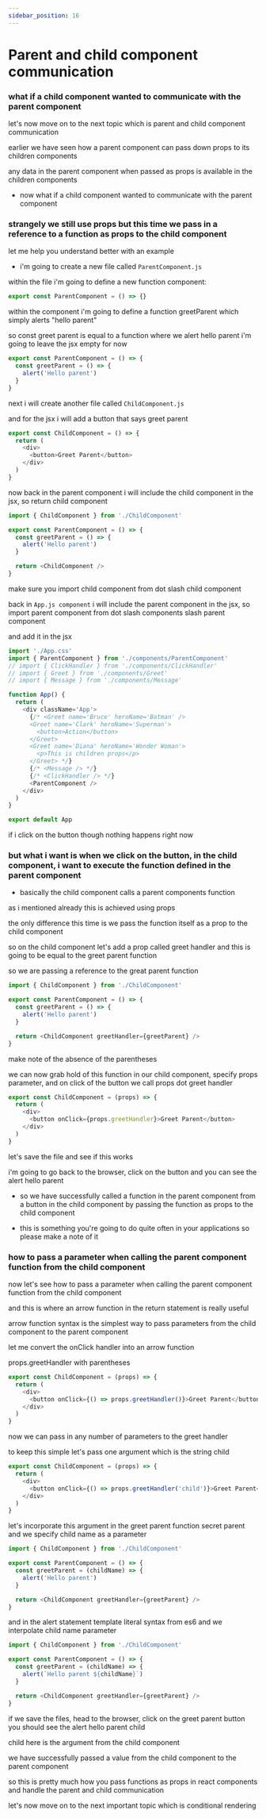 ```yaml
---
sidebar_position: 16
---
```


# Parent and child component communication

### what if a child component wanted to communicate with the parent component

let's now move on to the next topic which is parent and child component communication

earlier we have seen how a parent component can pass down props to its children components

any data in the parent component when passed as props is available in the children components

- now what if a child component wanted to communicate with the parent component

### strangely we still use props but this time we pass in a reference to a function as props to the child component

let me help you understand better with an example

- i'm going to create a new file called `ParentComponent.js`

within the file i'm going to define a new function component:

```js
export const ParentComponent = () => {}
```

within the component i'm going to define a function greetParent which simply alerts "hello parent"

so const greet parent is equal to a function where we alert hello parent i'm going to leave the jsx empty for now

```js
export const ParentComponent = () => {
  const greetParent = () => {
    alert('Hello parent')
  }
}
```

next i will create another file called `ChildComponent.js`

and for the jsx i will add a button that says greet parent

```js
export const ChildComponent = () => {
  return (
    <div>
      <button>Greet Parent</button>
    </div>
  )
}
```

now back in the parent component i will include the child component in the jsx, so return child component

```js
import { ChildComponent } from './ChildComponent'

export const ParentComponent = () => {
  const greetParent = () => {
    alert('Hello parent')
  }

  return <ChildComponent />
}
```

make sure you import child component from dot slash child component

back in `App.js component` i will include the parent component in the jsx, so import parent component from dot slash components slash parent component

and add it in the jsx

```js
import './App.css'
import { ParentComponent } from './components/ParentComponent'
// import { ClickHandler } from './components/ClickHandler'
// import { Greet } from './components/Greet'
// import { Message } from './components/Message'

function App() {
  return (
    <div className='App'>
      {/* <Greet name='Bruce' heroName='Batman' />
      <Greet name='Clark' heroName='Superman'>
        <button>Action</button>
      </Greet>
      <Greet name='Diana' heroName='Wonder Woman'>
        <p>This is children props</p>
      </Greet> */}
      {/* <Message /> */}
      {/* <ClickHandler /> */}
      <ParentComponent />
    </div>
  )
}

export default App
```

if i click on the button though nothing happens right now

### but what i want is when we click on the button, in the child component, i want to execute the function defined in the parent component

- basically the child component calls a parent components function

as i mentioned already this is achieved using props

the only difference this time is we pass the function itself as a prop to the child component

so on the child component let's add a prop called greet handler and this is going to be equal to the greet parent function

so we are passing a reference to the great parent function

```js
import { ChildComponent } from './ChildComponent'

export const ParentComponent = () => {
  const greetParent = () => {
    alert('Hello parent')
  }

  return <ChildComponent greetHandler={greetParent} />
}
```

make note of the absence of the parentheses

we can now grab hold of this function in our child component, specify props parameter, and on click of the button we call props dot greet handler

```js
export const ChildComponent = (props) => {
  return (
    <div>
      <button onClick={props.greetHandler}>Greet Parent</button>
    </div>
  )
}
```

let's save the file and see if this works

i'm going to go back to the browser, click on the button and you can see the alert hello parent

- so we have successfully called a function in the parent component from a button in the child component by passing the function as props to the child component

- this is something you're going to do quite often in your applications so please make a note of it

### how to pass a parameter when calling the parent component function from the child component

now let's see how to pass a parameter when calling the parent component function from the child component

and this is where an arrow function in the return statement is really useful

arrow function syntax is the simplest way to pass parameters from the child component to the parent component

let me convert the onClick handler into an arrow function

props.greetHandler with parentheses

```js
export const ChildComponent = (props) => {
  return (
    <div>
      <button onClick={() => props.greetHandler()}>Greet Parent</button>
    </div>
  )
}
```

now we can pass in any number of parameters to the greet handler

to keep this simple let's pass one argument which is the string child

```js
export const ChildComponent = (props) => {
  return (
    <div>
      <button onClick={() => props.greetHandler('child')}>Greet Parent</button>
    </div>
  )
}
```

let's incorporate this argument in the greet parent function secret parent and we specify child name as a parameter

```js
import { ChildComponent } from './ChildComponent'

export const ParentComponent = () => {
  const greetParent = (childName) => {
    alert('Hello parent')
  }

  return <ChildComponent greetHandler={greetParent} />
}
```

and in the alert statement
template literal syntax
from es6 and we interpolate child name parameter

```js
import { ChildComponent } from './ChildComponent'

export const ParentComponent = () => {
  const greetParent = (childName) => {
    alert(`Hello parent ${childName}`)
  }

  return <ChildComponent greetHandler={greetParent} />
}
```

if we save the files, head to the browser, click on the greet parent button
you should see the alert hello parent child

child here is the argument from the
child component

we have successfully passed a value from the child component to the parent
component

so this is pretty much how you pass functions as props in react components
and handle the parent and child communication

let's now move on to the next important
topic which is conditional rendering

